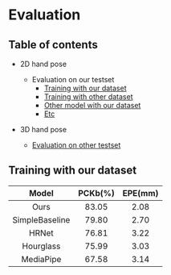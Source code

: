 # Evaluation

## Table of contents

* 2D hand pose
    * Evaluation on our testset
        * [Training with our dataset](#Training-with-our-dataset)
        * [Training with other dataset](#Training-with-other-dataset)
        * [Other model with our dataset](#Other-model-with-our-dataset)
        * [Etc](#Etc)

* 3D hand pose
    * [Evaluation on other testset](#Evaluation-on-other-testset)


## Training with our dataset
|  Model              |  PCKb(%)     |    EPE(mm)   |
| :--: | :--: | :--: |
| Ours           | 83.05  | 2.08  | 
| SimpleBaseline | 79.80  | 2.70  |
| HRNet          | 76.81  | 3.22  |
| Hourglass      | 75.99  | 3.03  |
| MediaPipe      | 67.58  | 3.14  |


   